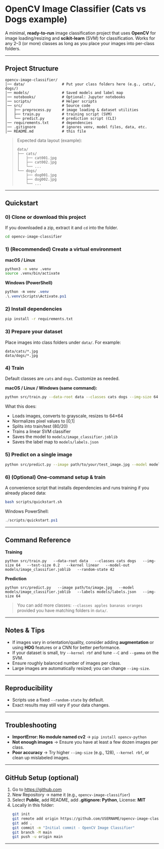 # OpenCV Image Classifier (Cats vs Dogs example)

A minimal, **ready-to-run** image classification project that uses **OpenCV** for image loading/resizing and **scikit-learn** (SVM) for classification. Works for any 2–3 (or more) classes as long as you place your images into per-class folders.

---

## Project Structure

```
opencv-image-classifier/
│── data/                 # Put your class folders here (e.g., cats/, dogs/)
│── models/               # Saved models and label map
│── notebooks/            # Optional: Jupyter notebooks
│── scripts/              # Helper scripts
│── src/                  # Source code
│   ├── preprocess.py     # image loading & dataset utilities
│   ├── train.py          # training script (SVM)
│   └── predict.py        # prediction script (CLI)
│── requirements.txt      # dependencies
│── .gitignore            # ignores venv, model files, data, etc.
│── README.md             # this file
```

> Expected data layout (example):
>
> ```
> data/
> ├── cats/
> │   ├── cat001.jpg
> │   ├── cat002.jpg
> │   └── ...
> └── dogs/
>     ├── dog001.jpg
>     ├── dog002.jpg
>     └── ...
> ```

---

## Quickstart

### 0) Clone or download this project
If you downloaded a zip, extract it and `cd` into the folder.

```bash
cd opencv-image-classifier
```

### 1) (Recommended) Create a virtual environment

**macOS / Linux**
```bash
python3 -m venv .venv
source .venv/bin/activate
```

**Windows (PowerShell)**
```powershell
python -m venv .venv
.\.venv\Scripts\Activate.ps1
```

### 2) Install dependencies

```bash
pip install -r requirements.txt
```

### 3) Prepare your dataset
Place images into class folders under `data/`. For example:
```
data/cats/*.jpg
data/dogs/*.jpg
```

### 4) Train
Default classes are `cats` and `dogs`. Customize as needed.

**macOS / Linux / Windows (same command):**
```bash
python src/train.py --data-root data --classes cats dogs --img-size 64 --model-out models/image_classifier.joblib
```

What this does:
- Loads images, converts to grayscale, resizes to 64×64
- Normalizes pixel values to [0,1]
- Splits into train/test (80/20)
- Trains a linear SVM classifier
- Saves the model to `models/image_classifier.joblib`
- Saves the label map to `models/labels.json`

### 5) Predict on a single image

```bash
python src/predict.py --image path/to/your/test_image.jpg --model models/image_classifier.joblib --labels models/labels.json --img-size 64
```

### 6) (Optional) One-command setup & train
A convenience script that installs dependencies and runs training if you already placed data:
```bash
bash scripts/quickstart.sh
```
Windows PowerShell:
```powershell
./scripts/quickstart.ps1
```

---

## Command Reference

**Training**
```
python src/train.py   --data-root data   --classes cats dogs   --img-size 64   --test-size 0.2   --kernel linear   --model-out models/image_classifier.joblib   --random-state 42
```

**Prediction**
```
python src/predict.py   --image path/to/image.jpg   --model models/image_classifier.joblib   --labels models/labels.json   --img-size 64
```

> You can add more classes: `--classes apples bananas oranges` provided you have matching folders in `data/`.

---

## Notes & Tips

- If images vary in orientation/quality, consider adding **augmentation** or using **HOG** features or a CNN for better performance.
- If your dataset is small, try `--kernel rbf` and tune `--C` and `--gamma` on the SVM.
- Ensure roughly balanced number of images per class.
- Large images are automatically resized; you can change `--img-size`.

---

## Reproducibility

- Scripts use a fixed `--random-state` by default.
- Exact results may still vary if your data changes.

---

## Troubleshooting

- **ImportError: No module named cv2** → `pip install opencv-python`
- **Not enough images** → Ensure you have at least a few dozen images per class.
- **Poor accuracy** → Try higher `--img-size` (e.g., 128), `--kernel rbf`, or clean up mislabeled images.

---

## GitHub Setup (optional)

1. Go to https://github.com
2. New Repository → name it (e.g., `opencv-image-classifier`)
3. Select **Public**, add README, add **.gitignore: Python**, License: **MIT**
4. Locally in this folder:
   ```bash
   git init
   git remote add origin https://github.com/USERNAME/opencv-image-classifier.git
   git add .
   git commit -m "Initial commit - OpenCV Image Classifier"
   git branch -M main
   git push -u origin main
   ```

---

